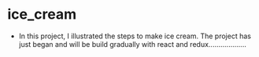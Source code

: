 # ice_cream

- In this project, I illustrated the steps to make ice cream. The project has just began and will be build gradually with react and redux...................
